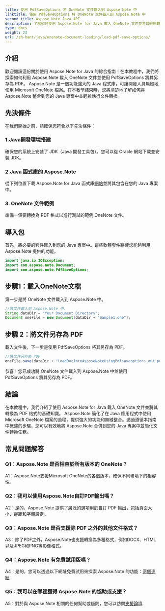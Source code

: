 ```yaml
---
title: 使用 PdfSaveOptions 將 OneNote 文件載入到 Aspose.Note 中
linktitle: 使用 PdfSaveOptions 將 OneNote 文件載入到 Aspose.Note 中
second_title: Aspose.Note Java API
description: 了解如何使用 Aspose.Note for Java 載入 OneNote 文件並將其輕鬆轉換為 PDF 格式。使用 Aspose.Note 簡化您的文件轉換任務。
type: docs
weight: 23
url: /zh-hant/java/onenote-document-loading/load-pdf-save-options/
---
```

## 介紹

歡迎閱讀這份關於使用 Aspose.Note for Java 的綜合指南！在本教程中，我們將探索如何利用 Aspose.Note 載入 OneNote 文件並使用 PdfSaveOptions 將其另存為 PDF。 Aspose.Note 是一個功能強大的 Java 程式庫，可讓開發人員無縫地使用 Microsoft OneNote 檔案。在本教學結束時，您將清楚地了解如何將 Aspose.Note 整合到您的 Java 專案中並輕鬆執行文件轉換。

## 先決條件

在我們開始之前，請確保您符合以下先決條件：

### 1.Java開發環境搭建

確保您的系統上安裝了 JDK（Java 開發工具包）。您可以從 Oracle 網站下載並安裝 JDK。

### 2.Java 函式庫的 Aspose.Note

從下列位置下載 Aspose.Note for Java 函式庫[網站](https://releases.aspose.com/note/java/)並將其包含在您的 Java 專案中。

### 3. OneNote 文件範例

準備一個要轉換為 PDF 格式以進行測試的範例 OneNote 文件。

## 導入包

首先，將必要的套件匯入到您的 Java 專案中。這些軟體套件將使您能夠利用 Aspose.Note 提供的功能。

```java
import java.io.IOException;
import com.aspose.note.Document;
import com.aspose.note.PdfSaveOptions;
```

## 步驟1：載入OneNote文檔

第一步是將 OneNote 文件載入到 Aspose.Note 中。

```java
//將文件載入到 Aspose.Note 中。
String dataDir = "Your Document Directory";
Document oneFile = new Document(dataDir + "Sample1.one");
```

## 步驟 2：將文件另存為 PDF

載入文件後，下一步是使用 PdfSaveOptions 將其另存為 PDF。

```java
//將文件另存為 PDF
oneFile.save(dataDir + "LoadDocIntoAsposeNoteUsingPdfsaveoptions_out.pdf", new PdfSaveOptions());
```

恭喜！您已成功將 OneNote 文件載入到 Aspose.Note 中並使用 PdfSaveOptions 將其另存為 PDF。

## 結論

在本教程中，我們介紹了使用 Aspose.Note for Java 載入 OneNote 文件並將其轉換為 PDF 格式的基礎知識。 Aspose.Note 簡化了在 Java 應用程式中使用 Microsoft OneNote 檔案的過程，提供強大的功能和無縫整合。透過遵循本指南中概述的步驟，您可以有效地將 Aspose.Note 合併到您的 Java 專案中並簡化文件轉換任務。

## 常見問題解答

### Q1：Aspose.Note 是否相容於所有版本的 OneNote？

A1：Aspose.Note支援Microsoft OneNote的各個版本，確保不同環境下的相容性。

### Q2：我可以使用Aspose.Note自訂PDF輸出嗎？

A2：是的，Aspose.Note 提供了廣泛的選項用於自訂 PDF 輸出，包括頁面大小、邊距和字體設定。

### Q3：Aspose.Note 是否支援除 PDF 之外的其他文件格式？

A3：除了PDF之外，Aspose.Note也支援轉換為多種格式，例如DOCX、HTML以及JPEG和PNG等影像格式。

### Q4：Aspose.Note 有免費試用版嗎？

 A4：是的，您可以透過以下網址免費試用來探索 Aspose.Note 的功能：[這個連結](https://releases.aspose.com/).

### Q5：我可以在哪裡獲得 Aspose.Note 的協助或支援？

 A5：對於與 Aspose.Note 相關的任何幫助或疑問，您可以訪問[支援論壇](https://forum.aspose.com/c/note/28).